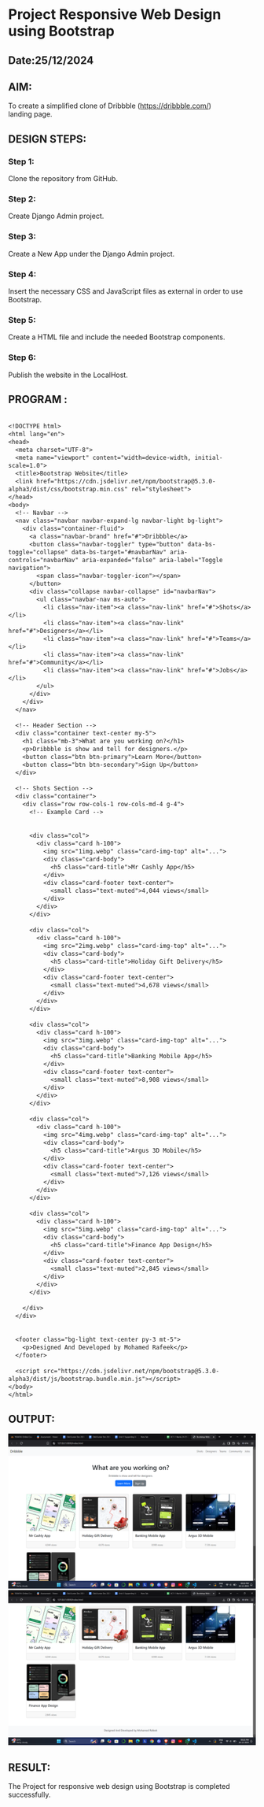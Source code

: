 # Project Responsive Web Design using Bootstrap
## Date:25/12/2024

## AIM:
To create a simplified clone of Dribbble (https://dribbble.com/) landing page.


## DESIGN STEPS:

### Step 1:
Clone the repository from GitHub.

### Step 2:
Create Django Admin project.

### Step 3:
Create a New App under the Django Admin project.

### Step 4:
Insert the necessary CSS and JavaScript files as external in order to use Bootstrap.

### Step 5:
Create a HTML file and include the needed Bootstrap components.

### Step 6:
Publish the website in the LocalHost.

## PROGRAM :

```

<!DOCTYPE html>
<html lang="en">
<head>
  <meta charset="UTF-8">
  <meta name="viewport" content="width=device-width, initial-scale=1.0">
  <title>Bootstrap Website</title>
  <link href="https://cdn.jsdelivr.net/npm/bootstrap@5.3.0-alpha3/dist/css/bootstrap.min.css" rel="stylesheet">
</head>
<body>
  <!-- Navbar -->
  <nav class="navbar navbar-expand-lg navbar-light bg-light">
    <div class="container-fluid">
      <a class="navbar-brand" href="#">Dribbble</a>
      <button class="navbar-toggler" type="button" data-bs-toggle="collapse" data-bs-target="#navbarNav" aria-controls="navbarNav" aria-expanded="false" aria-label="Toggle navigation">
        <span class="navbar-toggler-icon"></span>
      </button>
      <div class="collapse navbar-collapse" id="navbarNav">
        <ul class="navbar-nav ms-auto">
          <li class="nav-item"><a class="nav-link" href="#">Shots</a></li>
          <li class="nav-item"><a class="nav-link" href="#">Designers</a></li>
          <li class="nav-item"><a class="nav-link" href="#">Teams</a></li>
          <li class="nav-item"><a class="nav-link" href="#">Community</a></li>
          <li class="nav-item"><a class="nav-link" href="#">Jobs</a></li>
        </ul>
      </div>
    </div>
  </nav>

  <!-- Header Section -->
  <div class="container text-center my-5">
    <h1 class="mb-3">What are you working on?</h1>
    <p>Dribbble is show and tell for designers.</p>
    <button class="btn btn-primary">Learn More</button>
    <button class="btn btn-secondary">Sign Up</button>
  </div>

  <!-- Shots Section -->
  <div class="container">
    <div class="row row-cols-1 row-cols-md-4 g-4">
      <!-- Example Card -->
   

      <div class="col">
        <div class="card h-100">
          <img src="1img.webp" class="card-img-top" alt="...">
          <div class="card-body">
            <h5 class="card-title">Mr Cashly App</h5>
          </div>
          <div class="card-footer text-center">
            <small class="text-muted">4,044 views</small>
          </div>
        </div>
      </div>

      <div class="col">
        <div class="card h-100">
          <img src="2img.webp" class="card-img-top" alt="...">
          <div class="card-body">
            <h5 class="card-title">Holiday Gift Delivery</h5>
          </div>
          <div class="card-footer text-center">
            <small class="text-muted">4,678 views</small>
          </div>
        </div>
      </div>

      <div class="col">
        <div class="card h-100">
          <img src="3img.webp" class="card-img-top" alt="...">
          <div class="card-body">
            <h5 class="card-title">Banking Mobile App</h5>
          </div>
          <div class="card-footer text-center">
            <small class="text-muted">8,908 views</small>
          </div>
        </div>
      </div>

      <div class="col">
        <div class="card h-100">
          <img src="4img.webp" class="card-img-top" alt="...">
          <div class="card-body">
            <h5 class="card-title">Argus 3D Mobile</h5>
          </div>
          <div class="card-footer text-center">
            <small class="text-muted">7,126 views</small>
          </div>
        </div>
      </div>

      <div class="col">
        <div class="card h-100">
          <img src="5img.webp" class="card-img-top" alt="...">
          <div class="card-body">
            <h5 class="card-title">Finance App Design</h5>
          </div>
          <div class="card-footer text-center">
            <small class="text-muted">2,845 views</small>
          </div>
        </div>
      </div>

    </div>
  </div>


  <footer class="bg-light text-center py-3 mt-5">
    <p>Designed And Developed by Mohamed Rafeek</p>
  </footer>

  <script src="https://cdn.jsdelivr.net/npm/bootstrap@5.3.0-alpha3/dist/js/bootstrap.bundle.min.js"></script>
</body>
</html>

```

## OUTPUT:
![alt text](<Screenshot (48).png>)
![alt text](<Screenshot (49).png>)

## RESULT:
The Project for responsive web design using Bootstrap is completed successfully.
